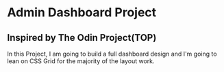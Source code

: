 # Admin Dashboard Project

## Inspired by The Odin Project(TOP)
In this Project, I am going to build a full dashboard design and I'm going to lean on CSS Grid for the majority of the layout work.

